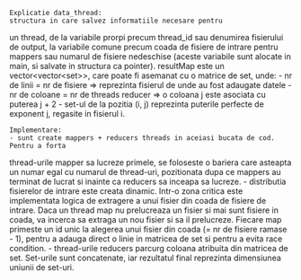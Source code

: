    Explicatie data_thread:
    structura in care salvez informatiile necesare pentru
un thread, de la variabile prorpi precum thread_id sau denumirea fisierului de
output, la variabile comune precum coada de fisiere de intrare pentru mappers sau
numarul de fisiere nedeschise (aceste variabile sunt alocate in main, si salvate
in structura ca pointer).
    resultMap este un vector<vector<set<int>>>, care poate fi asemanat cu o matrice
de set, unde:
    - nr de linii = nr de fisiere => reprezinta fisierul de unde au fost adaugate
datele
    - nr de coloane = nr de threads reducer => o coloana j  este asociata cu puterea
j + 2
    - set-ul de la pozitia (i, j) reprezinta puterile perfecte de exponent j, regasite
in fisierul i.

    Implementare:
    - sunt create mappers + reducers threads in aceiasi bucata de cod. Pentru a forta
thread-urile mapper sa lucreze primele, se foloseste o bariera care asteapta un numar
egal cu numarul de thread-uri, pozitionata dupa ce mappers au terminat de lucrat si
inainte ca reducers sa inceapa sa lucreze.
    - distributia fisierelor de intrare este creata dinamic. Intr-o zona critica
este implementata logica de extragere a unui fisier din coada de fisiere de intrare.
Daca un thread map nu prelucreaza un fisier si mai sunt fisiere in coada, va incerca
sa extraga un nou fisier si sa il prelucreze. Fiecare map primeste un id unic la alegerea
unui fisier din coada (= nr de fisiere ramase - 1), pentru a adauga direct o linie in matricea
de set<int> si pentru a evita race condition.
    - thread-urile reducers parcurg coloana atribuita din matricea de set<int>. Set-urile
sunt concatenate, iar rezultatul final reprezinta dimensiunea uniunii de set-uri.
